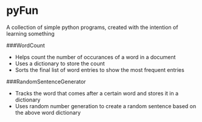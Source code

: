 pyFun
=====

A collection of simple python programs, created with the intention of learning something

###WordCount

- Helps count the number of occurances of a word in a document
- Uses a dictionary to store the count
- Sorts the final list of word entries to show the most frequent entries

###RandomSentenceGenerator

- Tracks the word that comes after a certain word and stores it in a dictionary
- Uses random number generation to create a random sentence based on the above word dictionary
